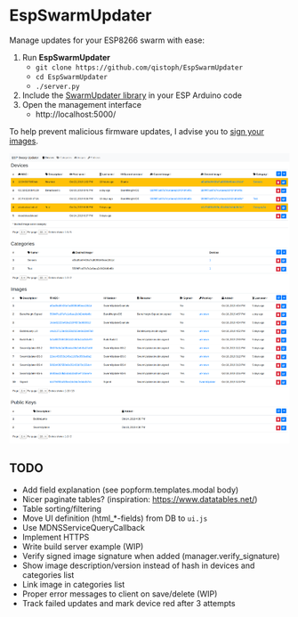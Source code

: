 # EspSwarmUpdater

Manage updates for your ESP8266 swarm with ease:

1. Run **EspSwarmUpdater**
   - `git clone https://github.com/qistoph/EspSwarmUpdater`
   - `cd EspSwarmUpdater`
   - `./server.py`
2. Include the [SwarmUpdater library](https://github.com/qistoph/EspSwarmUpdater/tree/master/libraries/SwarmUpdater/) in your ESP Arduino code
3. Open the management interface
   - http://localhost:5000/

To help prevent malicious firmware updates, I advise you to [sign your images](https://arduino-esp8266.readthedocs.io/en/latest/ota_updates/readme.html#advanced-security-signed-updates).

![Screenshot](https://raw.githubusercontent.com/qistoph/EspSwarmUpdater/screenshots/screenshots/screenshot1.png)

## TODO
- Add field explanation (see popform.templates.modal body)
- Nicer paginate tables? (inspiration: https://www.datatables.net/)
- Table sorting/filtering
- Move UI definition (html\_\*-fields) from DB to `ui.js`
- Use MDNSServiceQueryCallback
- Implement HTTPS
- Write build server example (WIP)
- Verify signed image signature when added (manager.verify\_signature)
- Show image description/version instead of hash in devices and categories list
- Link image in categories list
- Proper error messages to client on save/delete (WIP)
- Track failed updates and mark device red after 3 attempts
